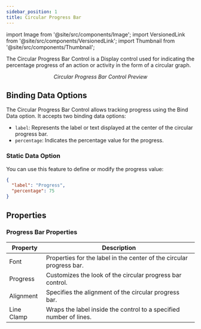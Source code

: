 ```yaml
---
sidebar_position: 1
title: Circular Progress Bar
---
```

import Image from '@site/src/components/Image';
import VersionedLink from '@site/src/components/VersionedLink';
import Thumbnail from '@site/src/components/Thumbnail';

The Circular Progress Bar Control is a Display control used for indicating the percentage progress of an action or activity in the form of a circular graph.

<figure>
  <Thumbnail src="/img/reference/controls/circular-progress-bar/preview.png" alt="Circular Progress Bar Control Preview" />
  <figcaption align="center"><i>Circular Progress Bar Control Preview</i></figcaption>
</figure>

## Binding Data Options

The Circular Progress Bar Control allows tracking progress using the Bind Data option. It accepts two binding data options:

- `label`: Represents the label or text displayed at the center of the circular progress bar.
- `percentage`: Indicates the percentage value for the progress.

### Static Data Option

You can use this feature to define or modify the progress value:

```json
{
  "label": "Progress",
  "percentage": 75
}
```

## Properties

### Progress Bar Properties

| Property         | Description                                                        |
|------------------|--------------------------------------------------------------------|
| Font             | Properties for the label in the center of the circular progress bar.|
| Progress         | Customizes the look of the circular progress bar control.           |
| Alignment        | Specifies the alignment of the circular progress bar.               |
| Line Clamp       | Wraps the label inside the control to a specified number of lines.  |

